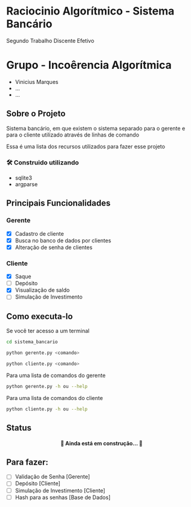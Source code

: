# Raciocinio Algorítmico - Sistema Bancário
Segundo Trabalho Discente Efetivo

# Grupo - Incoêrencia Algorítmica
* Vinicius Marques
* ...
* ...

## Sobre o Projeto
Sistema bancário, em que existem o sistema separado para o gerente e para o cliente utilizado através de linhas de comando

Essa é uma lista dos recursos utilizados para fazer esse projeto
### 🛠 Construido utilizando
- sqlite3
- argparse

## Principais Funcionalidades
### Gerente
- [x] Cadastro de cliente
- [x] Busca no banco de dados por clientes
- [x] Alteração de senha de clientes

### Cliente
- [x] Saque
- [ ] Depósito
- [x] Visualização de saldo
- [ ] Simulação de Investimento

## Como executa-lo
Se você ter acesso a um terminal
```bash
cd sistema_bancario
```
```bash
python gerente.py <comando>
```
```bash
python cliente.py <comando>
```
Para uma lista de comandos do gerente
```bash
python gerente.py -h ou --help
```
Para uma lista de comandos do cliente
```bash
python cliente.py -h ou --help
```
## Status
<h4 align="center"> 
	🚧  Ainda está em construção...  🚧
</h4>

## Para fazer:
- [ ] Validação de Senha [Gerente]
- [ ] Depósito [Cliente]
- [ ] Simulação de Investimento [Cliente]
- [ ] Hash para as senhas [Base de Dados]

